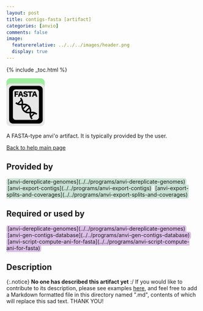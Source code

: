 ```yaml
---
layout: post
title: contigs-fasta [artifact]
categories: [anvio]
comments: false
image:
  featurerelative: ../../../images/header.png
  display: true
---
```



{% include _toc.html %}


<img src="../../images/icons/FASTA.png" alt="FASTA" style="width:100px; border:none" />

A FASTA-type anvi'o artifact. It is typically provided by the user.

[Back to help main page](../../)

## Provided by


<p style="text-align: left" markdown="1"><span style="background:#cbe4d5; padding: 0px 3px 2px 3px; border-radius: 5px;">[anvi-dereplicate-genomes](../../programs/anvi-dereplicate-genomes)</span> <span style="background:#cbe4d5; padding: 0px 3px 2px 3px; border-radius: 5px;">[anvi-export-contigs](../../programs/anvi-export-contigs)</span> <span style="background:#cbe4d5; padding: 0px 3px 2px 3px; border-radius: 5px;">[anvi-export-splits-and-coverages](../../programs/anvi-export-splits-and-coverages)</span></p>


## Required or used by

<p style="text-align: left" markdown="1"><span style="background:#dcbfe8; padding: 0px 3px 2px 3px; border-radius: 5px;">[anvi-dereplicate-genomes](../../programs/anvi-dereplicate-genomes)</span> <span style="background:#dcbfe8; padding: 0px 3px 2px 3px; border-radius: 5px;">[anvi-gen-contigs-database](../../programs/anvi-gen-contigs-database)</span> <span style="background:#dcbfe8; padding: 0px 3px 2px 3px; border-radius: 5px;">[anvi-script-compute-ani-for-fasta](../../programs/anvi-script-compute-ani-for-fasta)</span></p>

## Description

{:.notice}
**No one has described this artifact yet** :/ If you would like to contribute to its description, please see examples [here](https://github.com/merenlab/anvio/tree/master/anvio/docs), and feel free to add a Markdown formatted file in this directory named ".md", contents of which will replace this sad text. THANK YOU!

